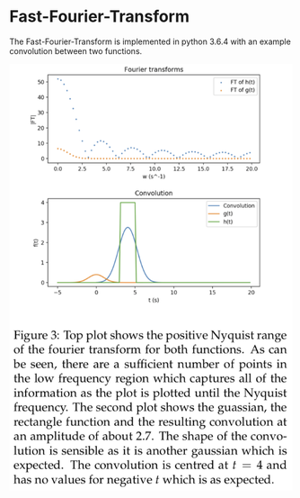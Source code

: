 # Fast-Fourier-Transform

The Fast-Fourier-Transform is implemented in python 3.6.4 with an example convolution between two functions.

![alt text](https://github.com/mhal1/Fast-Fourier-Transform/blob/master/FFT1.png?raw=true)

